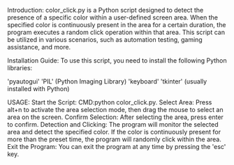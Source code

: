 Introduction:
color_click.py is a Python script designed to detect the presence of a specific color within a user-defined screen area. When the specified color is continuously present in the area for a certain duration, the program executes a random click operation within that area. This script can be utilized in various scenarios, such as automation testing, gaming assistance, and more.

Installation Guide:
To use this script, you need to install the following Python libraries:

'pyautogui'
'PIL' (Python Imaging Library)
'keyboard'
'tkinter' (usually installed with Python)

USAGE:
Start the Script: CMD:python color_click.py.
Select Area: Press alt+n to activate the area selection mode, then drag the mouse to select an area on the screen.
Confirm Selection: After selecting the area, press enter to confirm.
Detection and Clicking: The program will monitor the selected area and detect the specified color. If the color is continuously present for more than the preset time, the program will randomly click within the area.
Exit the Program: You can exit the program at any time by pressing the 'esc' key.
